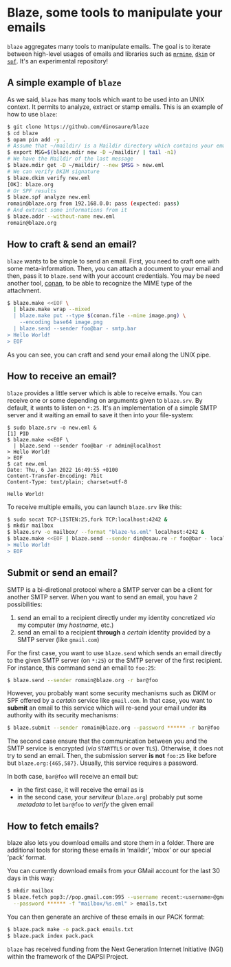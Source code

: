 # Blaze, some tools to manipulate your emails

`blaze` aggregates many tools to manipulate emails. The goal is to iterate
between high-level usages of emails and libraries such as [`mrmime`][mrmime],
[`dkim`][dkim] or [`spf`][spf]. It's an experimental repository!

## A simple example of `blaze`

As we said, `blaze` has many tools which want to be used into an UNIX context.
It permits to analyze, extract or stamp emails. This is an example of how to
use `blaze`:
```sh
$ git clone https://github.com/dinosaure/blaze
$ cd blaze
$ opam pin add -y .
# Assume that ~/maildir/ is a Maildir directory which contains your emails
$ export MSG=$(blaze.mdir new -D ~/maildir/ | tail -n1)
# We have the Maildir of the last message
$ blaze.mdir get -D ~/maildir/ --new $MSG > new.eml
# We can verify DKIM signature
$ blaze.dkim verify new.eml
[OK]: blaze.org
# Or SPF results
$ blaze.spf analyze new.eml
romain@blaze.org from 192.168.0.0: pass (expected: pass)
# And extract some informations from it
$ blaze.addr --without-name new.eml
romain@blaze.org
```

## How to craft & send an email?

`blaze` wants to be simple to send an email. First, you need to craft
one with some meta-information. Then, you can attach a document to your
email and then, pass it to `blaze.send` with your account credentials. You
may be need another tool, [conan][conan], to be able to recognize the MIME
type of the attachment.
```sh
$ blaze.make <<EOF \
  | blaze.make wrap --mixed
  | blaze.make put --type $(conan.file --mime image.png) \
    --encoding base64 image.png
  | blaze.send --sender foo@bar - smtp.bar
> Hello World!
> EOF
```

As you can see, you can craft and send your email along the UNIX pipe.

## How to receive an email?

`blaze` provides a little server which is able to receive emails. You can
receive one or some depending on arguments given to `blaze.srv`. By default, it
wants to listen on `*:25`. It's an implementation of a simple SMTP server and
it waiting an email to save it then into your file-system:
```
$ sudo blaze.srv -o new.eml &
[1] PID
$ blaze.make <<EOF \
  | blaze.send --sender foo@bar -r admin@localhost
> Hello World!
> EOF
$ cat new.eml
Date: Thu, 6 Jan 2022 16:49:55 +0100
Content-Transfer-Encoding: 7bit
Content-Type: text/plain; charset=utf-8

Hello World!
```

To receive multiple emails, you can launch `blaze.srv` like this:
```sh
$ sudo socat TCP-LISTEN:25,fork TCP:localhost:4242 &
$ mkdir mailbox
$ blaze.srv -o mailbox/ --format "blaze-%s.eml" localhost:4242 &
$ blaze.make <<EOF | blaze.send --sender din@osau.re -r foo@bar - localhost:25
> Hello World!
> EOF
```

## Submit or send an email?

SMTP is a bi-diretional protocol where a SMTP server can be a client for
another SMTP server. When you want to send an email, you have 2 possibilities:
1) send an email to a recipient directly under my identity concretized _via_
   my computer (my _hostname_, etc.)
2) send an email to a recipient **through** a _certain_ identity provided by
   a SMTP server (like `gmail.com`)

For the first case, you want to use `blaze.send` which sends an email directly
to the given SMTP server (on `*:25`) or the SMTP server of the first recipient.
For instance, this command send an email to `foo:25`:
```sh
$ blaze.send --sender romain@blaze.org -r bar@foo
```

However, you probably want some security mechanisms such as DKIM or SPF offered
by a _certain_ service like `gmail.com`. In that case, you want to **submit**
an email to this service which will re-send your email under **its**
authority with its security mechanisms:
```sh
$ blaze.submit --sender romain@blaze.org --password ****** -r bar@foo
```

The second case ensure that the communication between you and the SMTP service
is encrypted (_via_ `STARTTLS` or over `TLS`). Otherwise, it does not try to
send an email. Then, the submission server **is not** `foo:25` like before but
`blaze.org:{465,587}`. Usually, this service requires a password.

In both case, `bar@foo` will receive an email but:
- in the first case, it will receive the email as is
- in the second case, your _serviteur_ (`blaze.org`) probably put some
  _metadata_ to let `bar@foo` to _verify_ the given email

## How to fetch emails?

blaze also lets you download emails and store them in a folder. There are
additional tools for storing these emails in ‘maildir’, ‘mbox’ or our special
‘pack’ format.

You can currently download emails from your GMail account for the last 30 days
in this way:
```sh
$ mkdir mailbox
$ blaze.fetch pop3://pop.gmail.com:995 --username recent:<username>@gmail.com \
  --password ****** -f "mailbox/%s.eml" > emails.txt
```

You can then generate an archive of these emails in our PACK format:
```sh
$ blaze.pack make -o pack.pack emails.txt
$ blaze.pack index pack.pack
```

`blaze` has received funding from the Next Generation Internet Initiative
(NGI) within the framework of the DAPSI Project.

[mrmime]: https://github.com/mirage/mrmime
[dkim]: https://github.com/dinosaure/ocaml-dkim
[spf]: https://github.com/dinosaure/uspf
[conan]: https://github.com/mirage/conan
